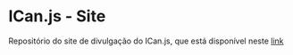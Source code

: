 # ICan.js - Site

Repositório do site de divulgação do ICan.js, que está disponível neste [link](https://icanjs.netlify.com/)

